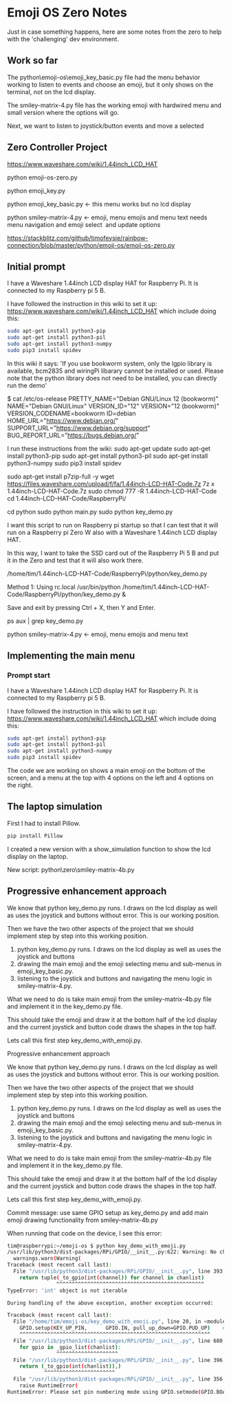 # Emoji OS Zero Notes

Just in case something happens, here are some notes from the zero to help with the 'challenging' dev environment.

## Work so far

The python\emoji-os\emoji_key_basic.py file had the menu behavior working to listen to events and choose an emoji, but it only shows on the terminal, not on the lcd display.

The smiley-matrix-4.py file has the working emoji with hardwired menu and small version where the options will go.

Next, we want to listen to joystick/button events and move a selected

## Zero Controller Project

https://www.waveshare.com/wiki/1.44inch_LCD_HAT

python emoji-os-zero.py

python emoji_key.py

python emoji_key_basic.py <- this menu works but no lcd display

python smiley-matrix-4.py <- emoji, menu emojis and menu text
needs menu navigation and emoji select  and update options

https://stackblitz.com/github/timofeysie/rainbow-connection/blob/master/python/emoji-os/emoji-os-zero.py

## Initial prompt

I have a Waveshare 1.44inch LCD display HAT for Raspberry Pi.
It is connected to my Raspberry pi 5 B.

I have followed the instruction in this wiki to set it up:
https://www.waveshare.com/wiki/1.44inch_LCD_HAT which include doing this:

```sh
sudo apt-get install python3-pip
sudo apt-get install python3-pil
sudo apt-get install python3-numpy
sudo pip3 install spidev
```

In this wiki it says:
'If you use bookworm system, only the lgpio library is available,
bcm2835 and wiringPi libarary cannot be installed or used.
Please note that the python library does not need to be installed,
you can directly run the demo'

$ cat /etc/os-release
PRETTY_NAME="Debian GNU/Linux 12 (bookworm)"
NAME="Debian GNU/Linux"
VERSION_ID="12"
VERSION="12 (bookworm)"
VERSION_CODENAME=bookworm
ID=debian
HOME_URL="https://www.debian.org/"
SUPPORT_URL="https://www.debian.org/support"
BUG_REPORT_URL="https://bugs.debian.org/"

I run these instructions from the wiki:
sudo apt-get update
sudo apt-get install python3-pip
sudo apt-get install python3-pil
sudo apt-get install python3-numpy
sudo pip3 install spidev

sudo apt-get install p7zip-full -y
wget https://files.waveshare.com/upload/f/fa/1.44inch-LCD-HAT-Code.7z
7z x 1.44inch-LCD-HAT-Code.7z
sudo chmod 777 -R 1.44inch-LCD-HAT-Code
cd 1.44inch-LCD-HAT-Code/RaspberryPi/

cd python
sudo python main.py
sudo python key_demo.py

I want this script to run on Raspberry pi startup so that I can test that it will run on a Raspberry pi Zero W also with a Waveshare 1.44inch LCD display HAT.

In this way, I want to take the SSD card out of the Raspberry Pi 5 B and put it in the Zero and test that it will also work there.

/home/tim/1.44inch-LCD-HAT-Code/RaspberryPi/python/key_demo.py

Method 1: Using rc.local
/usr/bin/python /home/tim/1.44inch-LCD-HAT-Code/RaspberryPi/python/key_demo.py &

Save and exit by pressing Ctrl + X, then Y and Enter.

ps aux | grep key_demo.py

python smiley-matrix-4.py <- emoji, menu emojis and menu text

## Implementing the main menu

### Prompt start

I have a Waveshare 1.44inch LCD display HAT for Raspberry Pi.
It is connected to my Raspberry pi 5 B.

I have followed the instruction in this wiki to set it up:
https://www.waveshare.com/wiki/1.44inch_LCD_HAT which include doing this:

```sh
sudo apt-get install python3-pip
sudo apt-get install python3-pil
sudo apt-get install python3-numpy
sudo pip3 install spidev
```

The code we are working on shows a main emoji on the bottom of the screen, and a menu at the top with 4 options on the left and 4 options on the right.

## The laptop simulation

First I had to install Pillow.

```sh
pip install Pillow
```

I created a new version with a show_simulation function to show the lcd display on the laptop.

New script: python\zero\smiley-matrix-4b.py

## Progressive enhancement approach

We know that python key_demo.py runs.  I draws on the lcd display as well as uses the joystick and buttons without error.  This is our working position.

Then we have the two other aspects of the project that we should implement step by step into this working position.

1. python key_demo.py runs.  I draws on the lcd display as well as uses the joystick and buttons
2. drawing the main emoji and the emoji selecting menu and sub-menus in emoji_key_basic.py.
3. listening to the joystick and buttons and navigating the menu logic in smiley-matrix-4.py.

What we need to do is take main emoji from the smiley-matrix-4b.py file and implement it in the key_demo.py file.

This should take the emoji and draw it at the bottom half of the lcd display and the current joystick and button code draws the shapes in the top half.

Lets call this first step key_demo_with_emoji.py.

Progressive enhancement approach

We know that python key_demo.py runs.  I draws on the lcd display as well as uses the joystick and buttons without error.  This is our working position.

Then we have the two other aspects of the project that we should implement step by step into this working position.

1. python key_demo.py runs.  I draws on the lcd display as well as uses the joystick and buttons
2. drawing the main emoji and the emoji selecting menu and sub-menus in emoji_key_basic.py.
3. listening to the joystick and buttons and navigating the menu logic in smiley-matrix-4.py.

What we need to do is take main emoji from the smiley-matrix-4b.py file and implement it in the key_demo.py file.

This should take the emoji and draw it at the bottom half of the lcd display and the current joystick and button code draws the shapes in the top half.

Lets call this first step key_demo_with_emoji.py.

Commit message: use same GPIO setup as key_demo.py and add main emoji drawing functionality from smiley-matrix-4b.py

When running that code on the device, I see this error:

```sh
tim@raspberrypi:~/emoji-os $ python key_demo_with_emoji.py
/usr/lib/python3/dist-packages/RPi/GPIO/__init__.py:622: Warning: No channels have been set up yet - nothing to clean up!  Try cleaning up at the end of your program instead!
  warnings.warn(Warning(
Traceback (most recent call last):
  File "/usr/lib/python3/dist-packages/RPi/GPIO/__init__.py", line 393, in _gpio_list
    return tuple(_to_gpio(int(channel)) for channel in chanlist)
                ^^^^^^^^^^^^^^^^^^^^^^^^^^^^^^^^^^^^^^^^^^^^^^^^
TypeError: 'int' object is not iterable

During handling of the above exception, another exception occurred:

Traceback (most recent call last):
  File "/home/tim/emoji-os/key_demo_with_emoji.py", line 20, in <module>
    GPIO.setup(KEY_UP_PIN,      GPIO.IN, pull_up_down=GPIO.PUD_UP)    # Input with pull-up
    ^^^^^^^^^^^^^^^^^^^^^^^^^^^^^^^^^^^^^^^^^^^^^^^^^^^^^^^^^^^^^^
  File "/usr/lib/python3/dist-packages/RPi/GPIO/__init__.py", line 680, in setup
    for gpio in _gpio_list(chanlist):
                ^^^^^^^^^^^^^^^^^^^^
  File "/usr/lib/python3/dist-packages/RPi/GPIO/__init__.py", line 396, in _gpio_list
    return (_to_gpio(int(chanlist)),)
            ^^^^^^^^^^^^^^^^^^^^^^^
  File "/usr/lib/python3/dist-packages/RPi/GPIO/__init__.py", line 356, in _to_gpio
    raise RuntimeError(
RuntimeError: Please set pin numbering mode using GPIO.setmode(GPIO.BOARD) or GPIO.setmode(GPIO.BCM)
```
